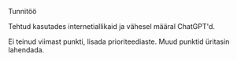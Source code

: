 Tunnitöö

Tehtud kasutades internetiallikaid ja vähesel määral ChatGPT'd.

Ei teinud viimast punkti, lisada prioriteediaste. Muud punktid üritasin lahendada.
